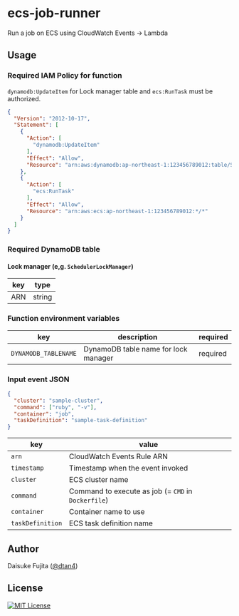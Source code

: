 # ecs-job-runner

Run a job on ECS using CloudWatch Events -> Lambda

## Usage

### Required IAM Policy for function

`dynamodb:UpdateItem` for Lock manager table and `ecs:RunTask` must be authorized.

```json
{
  "Version": "2012-10-17",
  "Statement": [
    {
      "Action": [
        "dynamodb:UpdateItem"
      ],
      "Effect": "Allow",
      "Resource": "arn:aws:dynamodb:ap-northeast-1:123456789012:table/SchedulerLockManager"
    },
    {
      "Action": [
        "ecs:RunTask"
      ],
      "Effect": "Allow",
      "Resource": "arn:aws:ecs:ap-northeast-1:123456789012:*/*"
    }
  ]
}
```

### Required DynamoDB table

#### Lock manager (e,g. `SchedulerLockManager`)

|key|type|
|---|---|
|ARN|string|

### Function environment variables

|key|description|required|
|---|---|---|
|`DYNAMODB_TABLENAME`|DynamoDB table name for lock manager|required|

### Input event JSON

```json
{
  "cluster": "sample-cluster",
  "command": ["ruby", "-v"],
  "container": "job",
  "taskDefinition": "sample-task-definition"
}
```

|key|value|
|---|---|
|`arn`|CloudWatch Events Rule ARN|
|`timestamp`|Timestamp when the event invoked|
|`cluster`|ECS cluster name|
|`command`|Command to execute as job (= `CMD` in `Dockerfile`)|
|`container`|Container name to use|
|`taskDefinition`|ECS task definition name|

## Author

Daisuke Fujita ([@dtan4](https://github.com/dtan4))

## License

[![MIT License](http://img.shields.io/badge/license-MIT-blue.svg?style=flat)](LICENSE)
